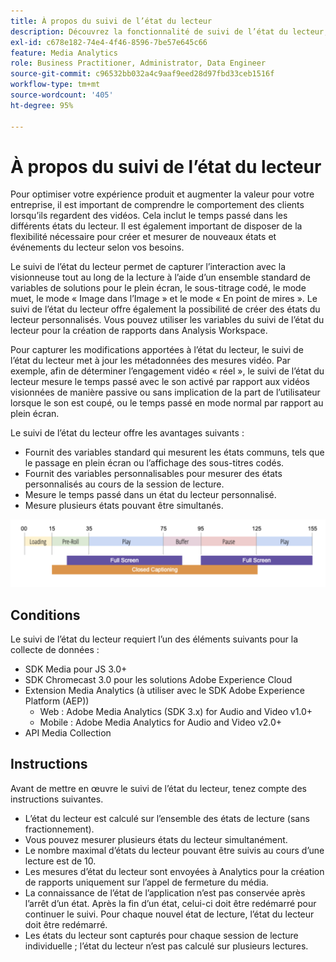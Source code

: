 ```yaml
---
title: À propos du suivi de l’état du lecteur
description: Découvrez la fonctionnalité de suivi de l’état du lecteur, y compris les exigences et les instructions relatives à la mise en oeuvre et à la création de rapports sur les états du lecteur.
exl-id: c678e182-74e4-4f46-8596-7be57e645c66
feature: Media Analytics
role: Business Practitioner, Administrator, Data Engineer
source-git-commit: c96532bb032a4c9aaf9eed28d97fbd33ceb1516f
workflow-type: tm+mt
source-wordcount: '405'
ht-degree: 95%

---
```


# À propos du suivi de l’état du lecteur

Pour optimiser votre expérience produit et augmenter la valeur pour votre entreprise, il est important de comprendre le comportement des clients lorsqu’ils regardent des vidéos. Cela inclut le temps passé dans les différents états du lecteur.  Il est également important de disposer de la flexibilité nécessaire pour créer et mesurer de nouveaux états et événements du lecteur selon vos besoins.

Le suivi de l’état du lecteur permet de capturer l’interaction avec la visionneuse tout au long de la lecture à l’aide d’un ensemble standard de variables de solutions pour le plein écran, le sous-titrage codé, le mode muet, le mode « Image dans l’Image » et le mode « En point de mires ».  Le suivi de l’état du lecteur offre également la possibilité de créer des états du lecteur personnalisés. Vous pouvez utiliser les variables du suivi de l’état du lecteur pour la création de rapports dans Analysis Workspace.

Pour capturer les modifications apportées à l’état du lecteur, le suivi de l’état du lecteur met à jour les métadonnées des mesures vidéo. Par exemple, afin de déterminer l’engagement vidéo « réel », le suivi de l’état du lecteur mesure le temps passé avec le son activé par rapport aux vidéos visionnées de manière passive ou sans implication de la part de l’utilisateur lorsque le son est coupé, ou le temps passé en mode normal par rapport au plein écran.

Le suivi de l’état du lecteur offre les avantages suivants :

* Fournit des variables standard qui mesurent les états communs, tels que le passage en plein écran ou l’affichage des sous-titres codés.
* Fournit des variables personnalisables pour mesurer des états personnalisés au cours de la session de lecture.
* Mesure le temps passé dans un état du lecteur personnalisé.
* Mesure plusieurs états pouvant être simultanés.

![Suivi de l’état du lecteur](assets/player_state_tracking.png)

## Conditions

Le suivi de l’état du lecteur requiert l’un des éléments suivants pour la collecte de données :
* SDK Media pour JS 3.0+
* SDK Chromecast 3.0 pour les solutions Adobe Experience Cloud
* Extension Media Analytics (à utiliser avec le SDK Adobe Experience Platform (AEP))
   * Web : Adobe Media Analytics (SDK 3.x) for Audio and Video v1.0+
   * Mobile : Adobe Media Analytics for Audio and Video v2.0+
* API Media Collection

## Instructions

Avant de mettre en œuvre le suivi de l’état du lecteur, tenez compte des instructions suivantes.

* L’état du lecteur est calculé sur l’ensemble des états de lecture (sans fractionnement).
* Vous pouvez mesurer plusieurs états du lecteur simultanément.
* Le nombre maximal d’états du lecteur pouvant être suivis au cours d’une lecture est de 10.
* Les mesures d’état du lecteur sont envoyées à Analytics pour la création de rapports uniquement sur l’appel de fermeture du média.
* La connaissance de l’état de l’application n’est pas conservée après l’arrêt d’un état. Après la fin d’un état, celui-ci doit être redémarré pour continuer le suivi. Pour chaque nouvel état de lecture, l’état du lecteur doit être redémarré.
* Les états du lecteur sont capturés pour chaque session de lecture individuelle ; l’état du lecteur n’est pas calculé sur plusieurs lectures.
